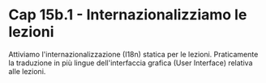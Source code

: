 # <a name="top"></a> Cap 15b.1 - Internazionalizziamo le lezioni

Attiviamo l'internazionalizzazione (I18n) statica per le lezioni.
Praticamente la traduzione in più lingue dell'interfaccia grafica (User Interface) relativa alle lezioni.

